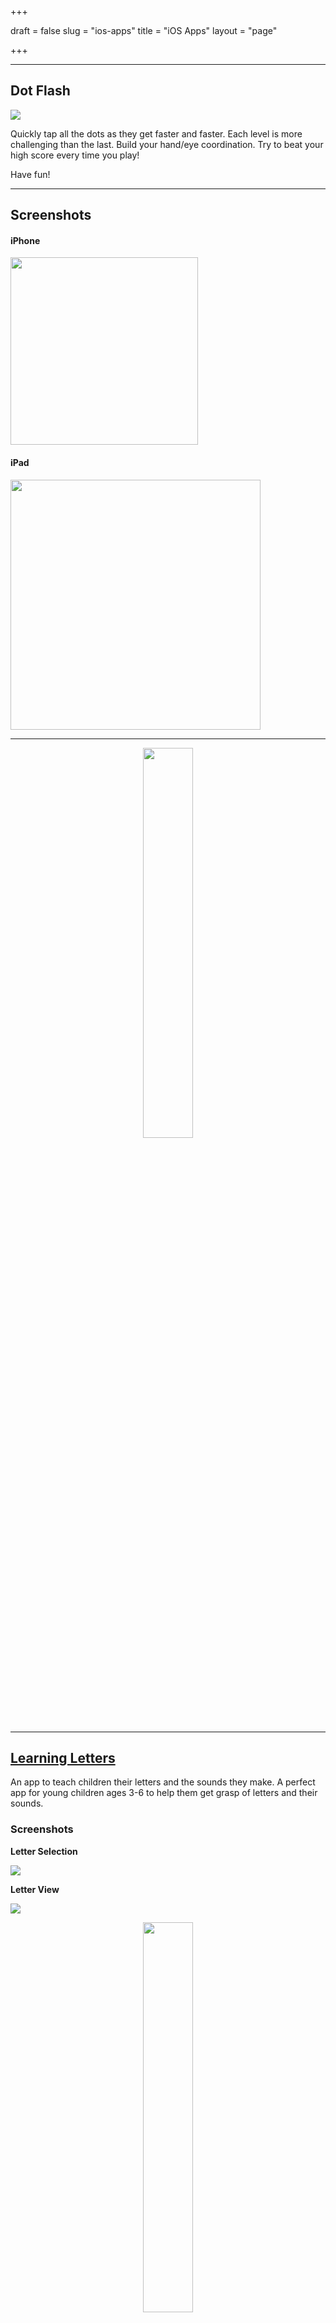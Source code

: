 +++

draft = false
slug = "ios-apps"
title = "iOS Apps"
layout = "page"

+++

---


## Dot Flash


![](https://note.io/1BjqGfl)

Quickly tap all the dots as they get faster and faster.  Each level is more challenging than the last.  Build your hand/eye coordination.  Try to beat your high score every time you play!

Have fun!

---

## Screenshots

#### iPhone

<img src="https://note.io/1BLqFjk" width="300px"></img>


#### iPad

<img src="https://note.io/1BLqEM4" width="400px"></img>

---

<center><a href="#"><img src="https://minote.net/images/appstore@2x.png" width="40%"></img></a></center>

---

## [Learning Letters](https://wyattpfeil.com/ios-apps-learning-letters)

An app to teach children their letters and the sounds they make.  A perfect app for young children ages 3-6 to help them get  grasp of letters and their sounds.

### Screenshots

**Letter Selection**

![](https://s3.amazonaws.com/f.cl.ly/items/3Q2p3z3m102J3m383s2k/Image%202015-03-22%20at%2010.41.01%20PM.png)

**Letter View**

![](https://s3.amazonaws.com/f.cl.ly/items/0t3y0I0D0a1v230w2f2z/Image%202015-03-22%20at%2010.42.01%20PM.png)

<center><a href="#"><img src="https://minote.net/images/appstore@2x.png" width="40%"></img></a></center>

---
